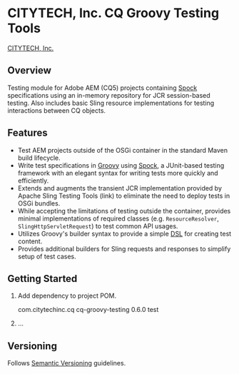 # CITYTECH, Inc. CQ Groovy Testing Tools

[CITYTECH, Inc.](http://www.citytechinc.com)

## Overview

Testing module for Adobe AEM (CQ5) projects containing [Spock](link) specifications using an in-memory repository for JCR
session-based testing. Also includes basic Sling resource implementations for testing interactions between CQ objects.

## Features

* Test AEM projects outside of the OSGi container in the standard Maven build lifecycle.
* Write test specifications in [Groovy](http://groovy.codehaus.org) using [Spock](link), a JUnit-based testing framework with an elegant syntax for writing tests more quickly and efficiently.
* Extends and augments the transient JCR implementation provided by Apache Sling Testing Tools (link) to eliminate the need to deploy tests in OSGi bundles.
* While accepting the limitations of testing outside the container, provides minimal implementations of required classes (e.g. `ResourceResolver`, `SlingHttpServletRequest`) to test common API usages.
* Utilizes Groovy's builder syntax to provide a simple [DSL](link) for creating test content.
* Provides additional builders for Sling requests and responses to simplify setup of test cases.

## Getting Started

1. Add dependency to project POM.

    <dependency>
        <groupId>com.citytechinc.cq</groupId>
        <artifactId>cq-groovy-testing</artifactId>
        <version>0.6.0</version>
        <scope>test</scope>
    </dependency>

2. ...

## Versioning

Follows [Semantic Versioning](http://semver.org/) guidelines.